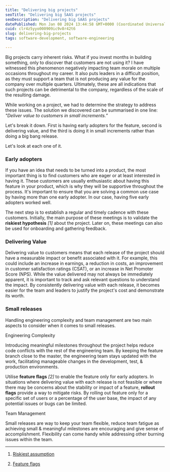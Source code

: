 ```yaml
---
title: "Delivering big projects"
seoTitle: "Delivering big SAAS projects"
seoDescription: "Delivering big SAAS projects"
datePublished: Mon Jan 08 2024 13:44:58 GMT+0000 (Coordinated Universal Time)
cuid: clr4z5yyo000909ic9v8r42t6
slug: delivering-big-projects
tags: software-development, software-engineering

---
```


Big projects carry inherent risks. What if you invest months in building something, only to discover that customers are not using it? I have witnessed this phenomenon negatively impacting team morale on multiple occasions throughout my career. It also puts leaders in a difficult position, as they must support a team that is not producing any value for the company over multiple quarters. Ultimately, these are all indications that such projects can be detrimental to the company, regardless of the scale of the resulting damage.

While working on a project, we had to determine the strategy to address these issues. The solution we discovered can be summarised in one line: *"Deliver value to customers in small increments.”*

Let's break it down. First is having early adopters for the feature, second is delivering value, and the third is doing it in small increments rather than doing a big bang release.

Let's look at each one of it.

### Early adopters

If you have an idea that needs to be turned into a product, the most important thing is to find customers who are eager or at least interested in having it. These customers are usually enthusiastic about having this feature in your product, which is why they will be supportive throughout the process. It's important to ensure that you are solving a common use case by having more than one early adopter. In our case, having five early adopters worked well.

The next step is to establish a regular and timely cadence with these customers. Initially, the main purpose of these meetings is to validate the **riskiest hypothesis** *\[1\]* about the project. Later on, these meetings can also be used for onboarding and gathering feedback.

### Delivering Value

Delivering value to customers means that each release of the project should have a measurable impact or benefit associated with it. For example, this could include an increase in earnings, a reduction in costs, an improvement in customer satisfaction ratings (CSAT), or an increase in Net Promoter Score (NPS). While the value delivered may not always be immediately apparent, it is important to track and ask relevant questions to understand the impact. By consistently delivering value with each release, it becomes easier for the team and leaders to justify the project's cost and demonstrate its worth.

### Small releases

Handling engineering complexity and team management are two main aspects to consider when it comes to small releases.

Engineering Complexity

Introducing meaningful milestones throughout the project helps reduce code conflicts with the rest of the engineering team. By keeping the feature branch close to the master, the engineering team stays updated with the work, facilitating manageable changes in the development, test, & production environments.

Utilise **feature flags** *\[2\]* to enable the feature only for early adopters. In situations where delivering value with each release is not feasible or where there may be concerns about the stability or impact of a feature, **rollout flags** provide a way to mitigate risks. By rolling out feature only for a specific set of users or a percentage of the user base, the impact of any potential issues or bugs can be limited.

Team Management

Small releases are way to keep your team flexible, reduce team fatigue as achieving small & meaningful milestones are encouraging and give sense of accomplishment. Flexibility can come handy while addressing other burning issues within the team.

---

1. [Riskiest assumption](https://clutch.co/resources/riskiest-assumption-test-vs-mvp-whats-the-difference)
    
2. [Feature flags](https://martinfowler.com/articles/feature-toggles.html)
